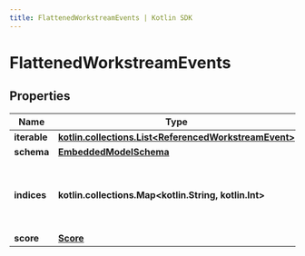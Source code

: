 ```yaml
---
title: FlattenedWorkstreamEvents | Kotlin SDK
---
```



# FlattenedWorkstreamEvents

## Properties
Name | Type | Description | Notes
------------ | ------------- | ------------- | -------------
**iterable** | [**kotlin.collections.List&lt;ReferencedWorkstreamEvent&gt;**](ReferencedWorkstreamEvent) |  | 
**schema** | [**EmbeddedModelSchema**](EmbeddedModelSchema) |  |  [optional]
**indices** | **kotlin.collections.Map&lt;kotlin.String, kotlin.Int&gt;** | This is a Map&lt;String, int&gt; where the the key is an activity id. |  [optional]
**score** | [**Score**](Score) |  |  [optional]



